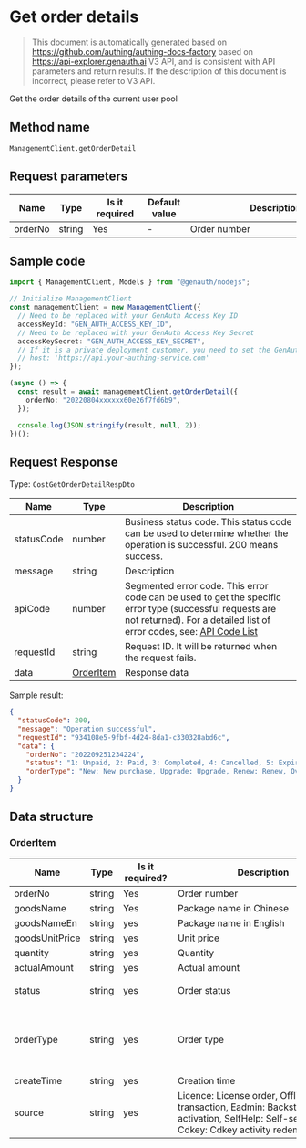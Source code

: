 # Get order details

<!--
Warning ⚠️:
Do not modify this document directly,
https://github.com/Authing/authing-docs-factory
Use this project to generate
-->

<LastUpdated />

> This document is automatically generated based on https://github.com/authing/authing-docs-factory based on https://api-explorer.genauth.ai V3 API, and is consistent with API parameters and return results. If the description of this document is incorrect, please refer to V3 API.

Get the order details of the current user pool

## Method name

`ManagementClient.getOrderDetail`

## Request parameters

| Name    | Type   | <div style="width:80px">Is it required</div> | <div style="width:60px">Default value</div> | <div style="width:300px">Description</div> | <div style="width:200px">Sample value</div> |
| ------- | ------ | -------------------------------------------- | ------------------------------------------- | ------------------------------------------ | ------------------------------------------- |
| orderNo | string | Yes                                          | -                                           | Order number                               | `2022080410062060e26f7fd6b9`                |

## Sample code

```ts
import { ManagementClient, Models } from "@genauth/nodejs";

// Initialize ManagementClient
const managementClient = new ManagementClient({
  // Need to be replaced with your GenAuth Access Key ID
  accessKeyId: "GEN_AUTH_ACCESS_KEY_ID",
  // Need to be replaced with your GenAuth Access Key Secret
  accessKeySecret: "GEN_AUTH_ACCESS_KEY_SECRET",
  // If it is a private deployment customer, you need to set the GenAuth service domain name
  // host: 'https://api.your-authing-service.com'
});

(async () => {
  const result = await managementClient.getOrderDetail({
    orderNo: "20220804xxxxxx60e26f7fd6b9",
  });

  console.log(JSON.stringify(result, null, 2));
})();
```

## Request Response

Type: `CostGetOrderDetailRespDto`

| Name       | Type                               | Description                                                                                                                                                                                                                                                                                                                                              |
| ---------- | ---------------------------------- | -------------------------------------------------------------------------------------------------------------------------------------------------------------------------------------------------------------------------------------------------------------------------------------------------------------------------------------------------------- |
| statusCode | number                             | Business status code. This status code can be used to determine whether the operation is successful. 200 means success.                                                                                                                                                                                                                                  |
| message    | string                             | Description                                                                                                                                                                                                                                                                                                                                              |
| apiCode    | number                             | Segmented error code. This error code can be used to get the specific error type (successful requests are not returned). For a detailed list of error codes, see: [API Code List](https://api-explorer.genauth.ai/?tag=group/%E5%BC%80%E5%8F%91%E5%87%86%E5%A4%87#tag/%E5%BC%80%E5%8F%91%E5%87%86%E5%A4%87/%E9%94%99%E8%AF%AF%E5%A4%84%E7%90%86/apiCode) |
| requestId  | string                             | Request ID. It will be returned when the request fails.                                                                                                                                                                                                                                                                                                  |
| data       | <a href="#OrderItem">OrderItem</a> | Response data                                                                                                                                                                                                                                                                                                                                            |

Sample result:

```json
{
  "statusCode": 200,
  "message": "Operation successful",
  "requestId": "934108e5-9fbf-4d24-8da1-c330328abd6c",
  "data": {
    "orderNo": "202209251234224",
    "status": "1: Unpaid, 2: Paid, 3: Completed, 4: Cancelled, 5: Expired",
    "orderType": "New: New purchase, Upgrade: Upgrade, Renew: Renew, Overdue_Correct: Overdue correction, Overflowed_Correct: Overdue correction"
  }
}
```

## Data structure

### <a id="OrderItem"></a> OrderItem

| Name           | Type   | <div style="width:80px">Is it required?</div> | <div style="width:300px">Description</div>                                                                                                         | <div style="width:200px">Sample value</div>                                                                                           |
| -------------- | ------ | --------------------------------------------- | -------------------------------------------------------------------------------------------------------------------------------------------------- | ------------------------------------------------------------------------------------------------------------------------------------- |
| orderNo        | string | Yes                                           | Order number                                                                                                                                       | `202209251234224`                                                                                                                     |
| goodsName      | string | Yes                                           | Package name in Chinese                                                                                                                            |                                                                                                                                       |
| goodsNameEn    | string | yes                                           | Package name in English                                                                                                                            |                                                                                                                                       |
| goodsUnitPrice | string | yes                                           | Unit price                                                                                                                                         |                                                                                                                                       |
| quantity       | string | yes                                           | Quantity                                                                                                                                           |                                                                                                                                       |
| actualAmount   | string | yes                                           | Actual amount                                                                                                                                      |                                                                                                                                       |
| status         | string | yes                                           | Order status                                                                                                                                       | `1: Unpaid, 2: Paid, 3: Completed, 4: Cancelled, 5: Expired`                                                                          |
| orderType      | string | yes                                           | Order type                                                                                                                                         | `New: New purchase, Upgrade: Upgrade, Renew: Renewal, Overdue_Correct: Overdue correction, Overflowed_Correct: Overflowed correction` |
| createTime     | string | yes                                           | Creation time                                                                                                                                      |                                                                                                                                       |
| source         | string | yes                                           | Licence: License order, Offline: Offline transaction, Eadmin: Backstage activation, SelfHelp: Self-service order, Cdkey: Cdkey activity redemption |                                                                                                                                       |
